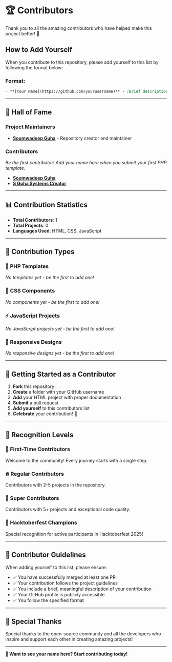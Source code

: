# 🏆 Contributors

Thank you to all the amazing contributors who have helped make this project better! 🎉

## How to Add Yourself

When you contribute to this repository, please add yourself to this list by following the format below:

### Format:

```markdown
- **[Your Name](https://github.com/yourusername)** - [Brief description of your contribution]
```

---

## 🌟 Hall of Fame

### Project Maintainers

- **[Soumwadeep Guha](https://github.com/soumwadeep)** - Repository creator and maintainer

### Contributors

<!-- Add yourself here when making a contribution! -->

_Be the first contributor! Add your name here when you submit your first PHP template._

- **[Soumwadeep Guha](https://github.com/soumwadeep)**
- **[S Guha Systems Creator](https://github.com/sguhasystems-creator)**
---

## 📊 Contribution Statistics

- **Total Contributors**: 1
- **Total Projects**: 0
- **Languages Used**: HTML, CSS, JavaScript

---

## 🎯 Contribution Types

### 🎨 PHP Templates

_No templates yet - be the first to add one!_

### 🧩 CSS Components

_No components yet - be the first to add one!_

### ⚡ JavaScript Projects

_No JavaScript projects yet - be the first to add one!_

### 📱 Responsive Designs

_No responsive designs yet - be the first to add one!_

---

## 🚀 Getting Started as a Contributor

1. **Fork** this repository
2. **Create** a folder with your GitHub username
3. **Add** your HTML project with proper documentation
4. **Submit** a pull request
5. **Add yourself** to this contributors list
6. **Celebrate** your contribution! 🎉

---

## 🏅 Recognition Levels

### 🌟 First-Time Contributors

Welcome to the community! Every journey starts with a single step.

### 🔥 Regular Contributors

Contributors with 2-5 projects in the repository.

### 💎 Super Contributors

Contributors with 5+ projects and exceptional code quality.

### 👑 Hacktoberfest Champions

Special recognition for active participants in Hacktoberfest 2025!

---

## 📝 Contributor Guidelines

When adding yourself to this list, please ensure:

- ✅ You have successfully merged at least one PR
- ✅ Your contribution follows the project guidelines
- ✅ You include a brief, meaningful description of your contribution
- ✅ Your GitHub profile is publicly accessible
- ✅ You follow the specified format

---

## 💝 Special Thanks

Special thanks to the open-source community and all the developers who inspire and support each other in creating amazing projects!

---

**🌟 Want to see your name here? Start contributing today!**
